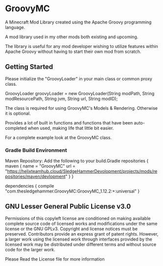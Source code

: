 # GroovyMC
A Minecraft Mod Library created using the Apache Groovy programming language.

A mod library used in my other mods both existing and upcoming.

The library is useful for any mod developer wishing to utilize features within Apache Groovy without having to start their own mod from scratch.

## Getting Started

Please initialize the "GroovyLoader" in your main class or common proxy class.

GroovyLoader groovyLoader = new GroovyLoader(String modPath, String modResourcePath, String jvm, String url, String modID);

The class is required for using GroovyMC's Models & Rendering. Otherwise it is optional.

Provides a lot of built in functions and functions that have been auto-completed when used, making life that little bit easier.

For a complete example look at the GroovyMC class.

### Gradle Build Environment
Maven Repository:
Add the following to your build.Gradle
repositories {
  maven {
    name = "GroovyMC"
    url = "https://helixteamhub.cloud/SledgeHammerDevolopment/projects/mods/repositories/maven/devlopment"
  }
}

dependencies {
	compile "com.thesledgehammer.GroovyMC:GroovyMC_1.12.2:+:universal"
}

## GNU Lesser General Public License v3.0

Permissions of this copyleft license are conditioned on making available complete source code of licensed works and modifications under the same license or the GNU GPLv3. Copyright and license notices must be preserved. Contributors provide an express grant of patent rights. However, a larger work using the licensed work through interfaces provided by the licensed work may be distributed under different terms and without source code for the larger work.

Please Read the License file for more information

